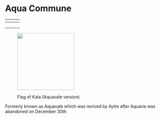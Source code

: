 # Aqua Commune

<table data-view="cards"><thead><tr><th></th><th></th><th></th></tr></thead><tbody><tr><td></td><td></td><td></td></tr><tr><td></td><td></td><td></td></tr><tr><td></td><td></td><td></td></tr></tbody></table>

<figure><img src="../../../.gitbook/assets/Aquavale.png" alt="" width="188"><figcaption><p>Flag of Kala (Aquavale version)</p></figcaption></figure>

Formerly known as Aquavale which was revived by Aytte after Aquaria was abandoned on December 30th
